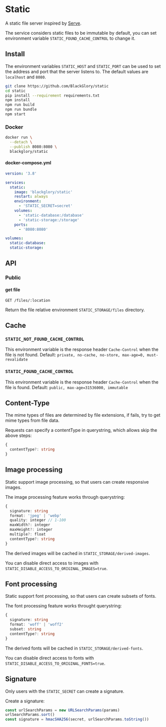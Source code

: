 # Static
A static file server inspired by [Serve].

The service considers static files to be immutable by default,
you can set environment variable `STATIC_FOUND_CACHE_CONTROL` to change it.

[Serve]: https://github.com/vercel/serve

## Install
The environment variables `STATIC_HOST` and `STATIC_PORT` can be used to set the address and port that the server listens to.
The default values are `localhost` and `8080`.

```sh
git clone https://github.com/BlackGlory/static
cd static
pip install --requirement requirements.txt
npm install
npm run build
npm run bundle
npm start
```

### Docker
```sh
docker run \
  --detach \
  --publish 8080:8080 \
  blackglory/static
```

#### docker-compose.yml
```yaml
version: '3.8'

services:
  static:
    image: 'blackglory/static'
    restart: always
    environment:
      - 'STATIC_SECRET=secret'
    volumes:
      - 'static-database:/database'
      - 'static-storage:/storage'
    ports:
      - '8080:8080'

volumes:
  static-database:
  static-storage:
```

## API
### Public
#### get file
`GET /files/:location`

Return the file relative environment `STATIC_STORAGE/files` directory.

## Cache
### `STATIC_NOT_FOUND_CACHE_CONTROL`
This environment variable is the response header `Cache-Control` when the file is not found.
Default: `private, no-cache, no-store, max-age=0, must-revalidate`

### `STATIC_FOUND_CACHE_CONTROL`
This environment variable is the response header `Cache-Control` when the file is found.
Default: `public, max-age=31536000, immutable`

## Content-Type
The mime types of files are determined by file extensions,
if fails, try to get mime types from file data.

Requests can specify a contentType in querystring,
which allows skip the above steps:
```ts
{
  contentType?: string
}
```

## Image processing
Static support image processing, so that users can create responsive images.

The image processing feature works through querystring:
```ts
{
  signature: string
  format: 'jpeg' | 'webp'
  quality: integer // 1-100
  maxWidth?: integer
  maxHeight?: integer
  multiple?: float
  contentType?: string
}
```

The derived images will be cached in `STATIC_STORAGE/derived-images`.

You can disable direct access to images with `STATIC_DISABLE_ACCESS_TO_ORIGINAL_IMAGES=true`.

## Font processing
Static support font processing, so that users can create subsets of fonts.

The font processing feature works throught querystring:
```ts
{
  signature: string
  format: 'woff' | 'woff2'
  subset: string
  contentType?: string
}
```

The derived fonts will be cached in `STATIC_STORAGE/derived-fonts`.

You can disable direct access to fonts with `STATIC_DISABLE_ACCESS_TO_ORIGINAL_FONTS=true`.

## Signature
Only users with the `STATIC_SECRET` can create a signature.

Create a signature:
```ts
const urlSearchParams = new URLSearchParams(params)
urlSearchParams.sort()
const signature = hmacSHA256(secret, urlSearchParams.toString())
```
